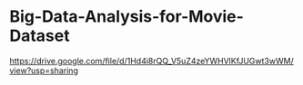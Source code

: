 # Big-Data-Analysis-for-Movie-Dataset

https://drive.google.com/file/d/1Hd4i8rQQ_V5uZ4zeYWHVlKfJUGwt3wWM/view?usp=sharing
